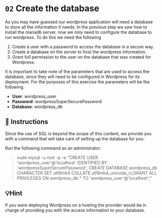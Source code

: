 # `02` Create the database

As you may have guessed our wordpress application will need a database to store all the information it needs. In the previous step we saw how to install the mariadb server, now we only need to configure the database to run wordpress. To do this we need the following

1. Create a user with a password to access the database in a secure way.
2. Create a database on the server to host the wordpress information.
3. Grant full permission to the user on the database that was created for Wordpress.

It is important to take note of the parameters that are used to access the database, since they will need to be configured in Wordpress for its deployment. For the purposes of this exercise the parameters will be the following.

- **User**: wordpress_user
- **Password**: wordpressSuperSecurePassword
- **Database**: wordpress_db

## 📝 Instructions

Since the use of SQL is beyond the scope of this content, we provide you with a command that will take care of setting up the database for you.

Run the following command as an administrator:

>sudo mysql -u root -p -e "CREATE USER 'wordpress_user'@'localhost' IDENTIFIED BY 'wordpressSuperSecurePassword'; CREATE DATABASE wordpress_db CHARACTER SET utf8mb4 COLLATE utf8mb4_unicode_ci;GRANT ALL PRIVILEGES ON wordpress_db.* TO 'wordpress_user'@'localhost';"

## 💡Hint

If you were deploying Wordpress on a hosting the provider would be in charge of providing you with the access information to your database.
